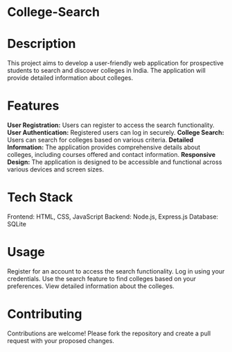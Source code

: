 # College-Search 

# Description
This project aims to develop a user-friendly web application for prospective students to search and discover colleges in India. The application will provide detailed information about colleges.

# Features
**User Registration:** Users can register to access the search functionality.
**User Authentication:** Registered users can log in securely.
**College Search:** Users can search for colleges based on various criteria.
**Detailed Information:** The application provides comprehensive details about colleges, including courses offered and contact information.
**Responsive Design:** The application is designed to be accessible and functional across various devices and screen sizes.

# Tech Stack
Frontend: HTML, CSS, JavaScript
Backend: Node.js, Express.js
Database: SQLite

# Usage
Register for an account to access the search functionality.
Log in using your credentials.
Use the search feature to find colleges based on your preferences.
View detailed information about the colleges.

# Contributing
Contributions are welcome! Please fork the repository and create a pull request with your proposed changes.
